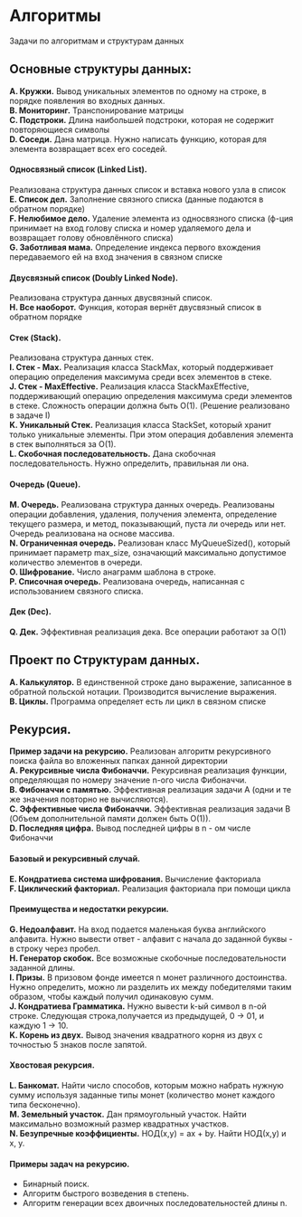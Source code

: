 # Алгоритмы
Задачи по алгоритмам и структурам данных
 
## Основные структуры данных:  
**A. Кружки.** Вывод уникальных элементов по одному на строке, в порядке появления во входных данных.  
**B. Мониторинг.** Транспонирование матрицы  
**C. Подстроки.** Длина наибольшей подстроки, которая не содержит повторяющиеся символы  
**D. Соседи.** Дана матрица. Нужно написать функцию, которая для элемента возвращает всех его соседей.   
#### Односвязный список  (Linked List).     
Реализована структура данных список и вставка нового узла в список  
**E. Список дел.** Заполнение связного списка (данные подаются в обратном порядке)    
**F. Нелюбимое дело.** Удаление элемента из односвязного списка (ф-ция принимает на вход голову списка и номер удаляемого дела и возвращает голову обновлённого списка)  
**G. Заботливая мама.** Определение индекса первого вхождения передаваемого ей на вход значения в связном списке    
#### Двусвязный список (Doubly Linked Node).    
Реализована структура данных двусвязный список.   
**H. Все наоборот.**  Функция, которая вернёт двусвязный список в обратном порядке   
#### Стек (Stack).        
Реализована структура данных стек.  
**I. Стек - Max.** Реализация класса StackMax, который поддерживает операцию определения
максимума среди всех элементов в стеке.    
**J. Стек - MaxEffective.**  Реализация класса StackMaxEffective, поддерживающий операцию определения
максимума среди элементов в стеке. Сложность операции должна быть O(1). (Решение реализовано в задаче I)  
**K. Уникальный Стек.**  Реализация класса StackSet, который хранит только уникальные элементы.
При этом операция добавления элемента в стек выполняться за O(1).   
**L. Скобочная последовательность.** Дана скобочная последовательность. Нужно определить, правильная ли она.  
#### Очередь (Queue).        
**M. Очередь.**  Реализована структура данных очередь. Реализованы операции добавления, удаления, получения элемента, определение текущего размера,
и метод, показывающий, пуста ли очередь или нет. Очередь реализована на основе массива.  
**N. Ограниченная очередь.**  Реализован класс MyQueueSized(), который принимает параметр max_size,
означающий максимально допустимое количество элементов в очереди.  
**O. Шифрование.**  Число анаграмм шаблона в строке.  
**P. Списочная очередь.**  Реализована очередь, написанная с использованием связного списка.  
#### Дек (Dec).   
**Q. Дек.** Эффективная реализация дека. Все операции работают за O(1)   

## Проект по Структурам данных.     

**A. Калькулятор.**  В единственной строке дано выражение, записанное в обратной польской нотации. Производится вычисление выражения.  
**B. Циклы.** Программа определяет есть ли цикл в связном списке  

## Рекурсия.  

**Пример задачи на рекурсию.** Реализован алгоритм рекурсивного поиска файла во вложенных папках данной директории   
**A. Рекурсивные числа Фибоначчи.**  Рекурсивная реализация функции, определяющая по номеру значение n-ого числа Фибоначчи.  
**B. Фибоначчи с памятью.** Эффективная реализация задачи А (одни и те же значения повторно не вычисляются).    
**C. Эффективные числа Фибоначчи.** Эффективная реализация задачи B (Объем дополнительной памяти должен быть O(1)).  
**D. Последняя цифра.**  Вывод последней цифры в n - ом числе Фибоначчи  

#### Базовый и рекурсивный случай.    

**E. Кондратиева система шифрования.** Вычисление факториала   
**F. Циклический факториал.** Реализация факториала при помощи цикла    

#### Преимущества и недостатки рекурсии.  

**G. Недоалфавит.**  На вход подается маленькая буква английского алфавита. Нужно вывести ответ - алфавит с начала до заданной буквы - в строку через пробел.   
**H. Генератор скобок.**  Все возможные скобочные последовательности заданной длины.  
**I. Призы.**  В призовом фонде имеется n монет различного достоинства. Нужно определить, можно ли разделить
их между победителями таким образом, чтобы каждый получил одинаковую сумм.  
**J. Кондратиева Грамматика.**  Нужно вывести k-ый символ в n-ой строке. Следующая строка,получается из предыдущей, 0 -> 01, и каждую 1 -> 10.  
**K. Корень из двух.**  Вывод значения квадратного корня из двух с точностью 5 знаков после запятой.  

#### Хвостовая рекурсия.    

**L. Банкомат.**  Найти число способов, которым можно набрать нужную сумму используя заданные типы монет (количество монет каждого типа бесконечно).    
**M. Земельный участок.**  Дан прямоугольный участок. Найти максимально возможный размер квадратных участков.   
**N. Безупречные коэффициенты.**  НОД(x,y) = ax + by. Найти НОД(x,y) и x, y.   

#### Примеры задач на рекурсию.  

- Бинарный поиск.    
- Алгоритм быстрого возведения в степень.  
- Алгоритм генерации всех двоичных последовательностей длины n.  



